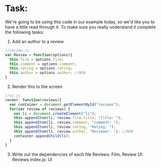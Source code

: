 # Task:

We're going to be using this code in our example today, so we'd like you to have a little read through it. To make sure you really understand it complete the following tasks:

1. Add an author to a review

```js
//review.js
var Review = function(options){
  this.film = options.film;
  this.comment = options.comment;
  this.rating = options.rating;
  this.author = options.author; //NEW
}
```

2. Render this to the screen

```js
//ui.js
render: function(reviews){
  var container = document.getElementById("reviews");
  for(var review of reviews) {
    var li = document.createElement("li");
    this.appendItem(li, review.film.title, "Title: ");
    this.appendItem(li, review.comment, "Comment: ");
    this.appendItem(li, review.rating, "Rating: ");
    this.appendItem(li, review.author, "Reviewer: "); //NEW
    container.appendChild(li);
  }
}
```

3. Write out the dependencies of each file
Reviews: Film, Review
UI: Reviews
index.js: UI
